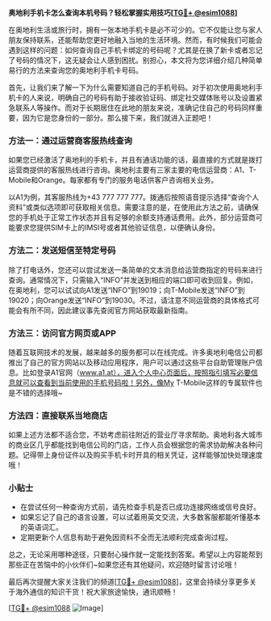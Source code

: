 **奥地利手机卡怎么查询本机号码？轻松掌握实用技巧[[TG💪+ @esim1088](https://t.me/s/esim1088)]**

在奥地利生活或旅行时，拥有一张本地手机卡是必不可少的。它不仅能让您与家人朋友保持联系，还能帮助您更好地融入当地的生活环境。然而，有时候我们可能会遇到这样的问题：如何查询自己手机卡绑定的号码呢？尤其是在换了新卡或者忘记了号码的情况下，这无疑会让人感到困扰。别担心，本文将为您详细介绍几种简单易行的方法来查询您的奥地利手机卡号码。

首先，让我们来了解一下为什么需要知道自己的手机号码。对于初次使用奥地利手机卡的人来说，明确自己的号码有助于接收验证码、绑定社交媒体账号以及设置紧急联系人等操作。而对于长期居住在此地的朋友来说，准确记住自己的号码同样重要，因为它是您身份的一部分。那么接下来，我们就进入正题吧！

### 方法一：通过运营商客服热线查询

如果您已经激活了奥地利的手机卡，并且有通话功能的话，最直接的方式就是拨打运营商提供的客服热线进行咨询。奥地利主要有三家主要的电信运营商：A1、T-Mobile和Orange。每家都有专门的服务电话供客户咨询相关业务。

以A1为例，其客服热线为+43 777 777 777。拨通后按照语音提示选择“查询个人资料”或类似选项即可获取相关信息。需要注意的是，在使用此方法之前，请确保您的手机处于正常工作状态并且有足够的余额支持通话费用。此外，部分运营商可能要求您提供SIM卡上的IMSI号或者其他验证信息，以便确认身份。

### 方法二：发送短信至特定号码

除了打电话外，您还可以尝试发送一条简单的文本消息给运营商指定的号码来进行查询。通常情况下，只需输入“INFO”并发送到相应的端口即可收到回复。例如，在奥地利，您可以试试向A1发送“INFO”到19019；向T-Mobile发送“INFO”到19020；向Orange发送“INFO”到19030。不过，请注意不同运营商的具体格式可能会有所不同，因此建议事先查阅官方网站获取最新指南。

### 方法三：访问官方网页或APP

随着互联网技术的发展，越来越多的服务都可以在线完成。许多奥地利电信公司都推出了自己的官方网站以及移动应用程序，用户可以通过这些平台自助管理账户信息。比如登录A1官网（www.a1.at），进入个人中心页面后，按照指引填写必要信息就可以查看到当前使用的手机号码啦！另外，像My T-Mobile这样的专属软件也是不错的选择哦~

### 方法四：直接联系当地商店

如果上述方法都不适合您，不妨考虑前往附近的营业厅寻求帮助。奥地利各大城市的商业区几乎都能找到电信公司的门店，工作人员会根据您的需求协助解决各种问题。记得带上身份证件以及购买手机卡时开具的相关凭证，这样能够加快处理速度哦！

### 小贴士

- 在尝试任何一种查询方式前，请先检查手机是否已成功连接网络或信号良好。
- 如果忘记了自己的语言设置，可以试着用英文交流，大多数客服都能听懂基本的英语词汇。
- 定期更新个人信息有助于避免因资料不全而无法顺利完成查询过程。

总之，无论采用哪种途径，只要耐心操作就一定能找到答案。希望以上内容能帮到那些正在苦恼中的小伙伴们~如果您还有其他疑问，欢迎随时留言讨论哦！

最后再次提醒大家关注我们的频道[[TG💪+ @esim1088](https://t.me/s/esim1088)]，这里会持续分享更多关于海外通信的知识干货！祝大家旅途愉快，通讯顺畅！

[[TG💪+ @esim1088](https://t.me/s/esim1088) ![Image](https://i.postimg.cc/4NQfJmqS/Snipaste-2025-05-13-00-14-12.png)]